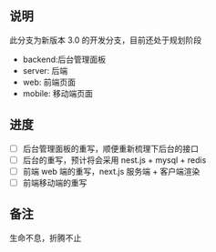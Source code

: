 ## 说明

此分支为新版本 3.0 的开发分支，目前还处于规划阶段

- backend:后台管理面板
- server: 后端
- web: 前端页面
- mobile: 移动端页面

## 进度

- [ ] 后台管理面板的重写，顺便重新梳理下后台的接口
- [ ] 后台的重写，预计将会采用 nest.js + mysql + redis
- [ ] 前端 web 端的重写，next.js 服务端 + 客户端渲染
- [ ] 前端移动端的重写

## 备注

生命不息，折腾不止
